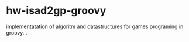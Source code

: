 hw-isad2gp-groovy
=================

implementatation of algoritm and datastructures for games programing in groovy...
